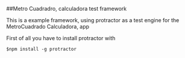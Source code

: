 ##Metro Cuadradro, calculadora test framework

This is a example framework, using protractor as a test engine for the MetroCuadrado Calculadora, app

First of all you have to install protractor with 

`$npm install -g protractor`